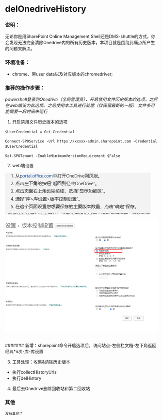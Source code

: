 # delOnedriveHistory
### 说明：
无论你是用SharePoint Online Management Shell还是DMS-shuttle的方式，你会发现无法完全清除Onedrive内的所有历史版本，本项目就是围绕此痛点所产生的问题来解决。

### 环境准备：
- chrome、带user data以及对应版本的chromedriver;

### 推荐的操作步骤：
_powershell登录到Onedrive（全局管理员），开启禁用文件历史版本的选项，之后在web端设为此选项。之后使用本工具进行处理（仅保留最新的一版）.文件多可能需要一段时间来运行_
1. 开启禁用文件历史版本的选项

  `$UserCredential = Get-Credential`

  `Connect-SPOService -Url https://xxxxx-admin.sharepoint.com -Credential $UserCredential`

  `Set-SPOTenant -EnableMinimumVersionRequirement $False`

2. web端设置

![Snipaste1.png](Snipaste%2FSnipaste1.png)

![Snipaste2.png](Snipaste%2FSnipaste2.png)           


####### 新增：sharepoint命令开启选项后，访问站点-左侧栏文档-左下角返回经典*n次-库-库设置

3. 工具处理：收集&清除历史版本

- 执行collectHistoryUrls 
- 执行delHistory


4. 最后去Onedrive删除回收站和第二回收站




### 其他
<small>没有其他了</small>

